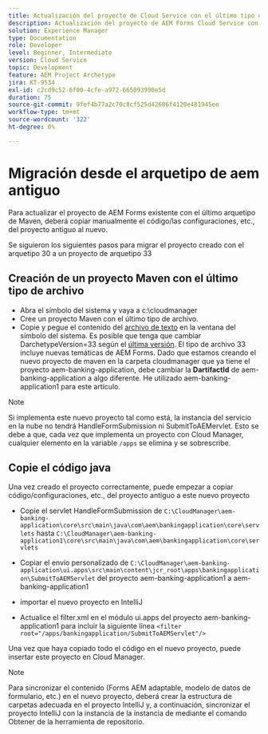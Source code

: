 ```yaml
---
title: Actualización del proyecto de Cloud Service con el último tipo de archivo
description: Actualización del proyecto de AEM Forms Cloud Service con el último tipo de archivo
solution: Experience Manager
type: Documentation
role: Developer
level: Beginner, Intermediate
version: Cloud Service
topic: Development
feature: AEM Project Archetype
jira: KT-9534
exl-id: c2cd9c52-6f00-4cfe-a972-665093990e5d
duration: 75
source-git-commit: 9fef4b77a2c70c8cf525d42686f4120e481945ee
workflow-type: tm+mt
source-wordcount: '322'
ht-degree: 0%

---
```


# Migración desde el arquetipo de aem antiguo

Para actualizar el proyecto de AEM Forms existente con el último arquetipo de Maven, deberá copiar manualmente el código/las configuraciones, etc., del proyecto antiguo al nuevo.

Se siguieron los siguientes pasos para migrar el proyecto creado con el arquetipo 30 a un proyecto de arquetipo 33

## Creación de un proyecto Maven con el último tipo de archivo

* Abra el símbolo del sistema y vaya a c:\cloudmanager
* Cree un proyecto Maven con el último tipo de archivo.
* Copie y pegue el contenido del [archivo de texto](assets/creating-maven-project.txt) en la ventana del símbolo del sistema. Es posible que tenga que cambiar DarchetypeVersion=33 según el [última versión](https://github.com/adobe/aem-project-archetype/releases). El tipo de archivo 33 incluye nuevas temáticas de AEM Forms.
Dado que estamos creando el nuevo proyecto de maven en la carpeta cloudmanager que ya tiene el proyecto aem-banking-application, debe cambiar la **DartifactId** de aem-banking-application a algo diferente. He utilizado aem-banking-application1 para este artículo.

>[!NOTE]
>
>Si implementa este nuevo proyecto tal como está, la instancia del servicio en la nube no tendrá HandleFormSubmission ni SubmitToAEMervlet. Esto se debe a que, cada vez que implementa un proyecto con Cloud Manager, cualquier elemento en la variable `/apps` se elimina y se sobrescribe.

## Copie el código java

Una vez creado el proyecto correctamente, puede empezar a copiar código/configuraciones, etc., del proyecto antiguo a este nuevo proyecto

* Copie el servlet HandleFormSubmission de ```C:\CloudManager\aem-banking-application\core\src\main\java\com\aem\bankingapplication\core\servlets```
hasta
  ```C:\CloudManager\aem-banking-application1\core\src\main\java\com\aem\bankingapplication\core\servlets```

* Copiar el envío personalizado de
  ```C:\CloudManager\aem-banking-application\ui.apps\src\main\content\jcr_root\apps\bankingapplication\SubmitToAEMServlet``` del proyecto aem-banking-application1 a aem-banking-application1

* importar el nuevo proyecto en IntelliJ

* Actualice el filter.xml en el módulo ui.apps del proyecto aem-banking-application1 para incluir la siguiente línea
  ```<filter root="/apps/bankingapplication/SubmitToAEMServlet"/>```

Una vez que haya copiado todo el código en el nuevo proyecto, puede insertar este proyecto en Cloud Manager.

>[!NOTE]
>
>Para sincronizar el contenido (Forms AEM adaptable, modelo de datos de formulario, etc.) en el nuevo proyecto, deberá crear la estructura de carpetas adecuada en el proyecto IntelliJ y, a continuación, sincronizar el proyecto IntelliJ con la instancia de la instancia de mediante el comando Obtener de la herramienta de repositorio.
